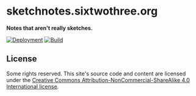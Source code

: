 # sketchnotes.sixtwothree.org

**Notes that aren't really sketches.**

[![Deployment](https://img.shields.io/netlify/a9aa9253-bb10-4b50-8996-92c3f6cf9dbc?logo=netlify&style=for-the-badge)](https://app.netlify.com/sites/sketchnotes-sixtwothree-org/deploys)
[![Build](https://img.shields.io/github/actions/workflow/status/jgarber623/sketchnotes.sixtwothree.org/ci.yml?branch=main&logo=github&style=for-the-badge)](https://github.com/jgarber623/sketchnotes.sixtwothree.org/actions/workflows/ci.yml)

## License

Some rights reserved. This site's source code and content are licensed under the [Creative Commons Attribution-NonCommercial-ShareAlike 4.0 International license](https://creativecommons.org/licenses/by-nc-sa/4.0/).
